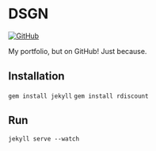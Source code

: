 DSGN
=

[![GitHub](http://img.shields.io/badge/GitHub-NetOperatorWibby/DSGN-a0a060.svg?style=flat-square)](https://github.com/NetOperatorWibby/DSGN)

My portfolio, but on GitHub! Just because.

## Installation

`gem install jekyll`
`gem install rdiscount`

## Run

`jekyll serve --watch`